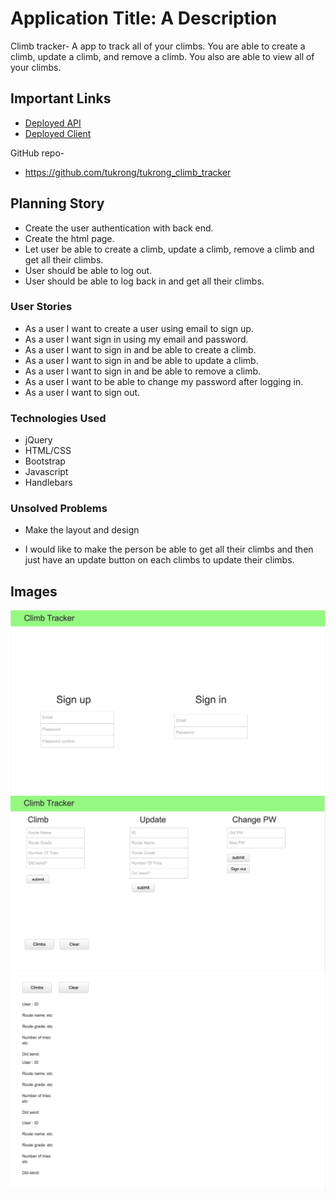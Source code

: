 # Application Title: A Description
Climb tracker- A app to track all of your climbs. You are able to create a climb,
update a climb, and remove a climb. You also are able to view all of your climbs.

## Important Links

- [Deployed API](https://tukrong-climb-api.herokuapp.com/climbs)
- [Deployed Client](https://tukrong.github.io/tukrong_climb_tracker/)

GitHub repo-
- https://github.com/tukrong/tukrong_climb_tracker

## Planning Story

- Create the user authentication with back end.
- Create the html page.
- Let user be able to create a climb, update a climb, remove a climb and get all their climbs.
- User should be able to log out.
- User should be able to log back in and get all their climbs.


### User Stories

- As a user I want to create a user using email to sign up.
- As a user I want sign in using my email and password.
- As a user I want to sign in and be able to create a climb.
- As a user I want to sign in and be able to update a climb.
- As a user I want to sign in and be able to remove a climb.
- As a user I want to be able to change my password after logging in.
- As a user I want to sign out.

### Technologies Used

- jQuery
- HTML/CSS
- Bootstrap
- Javascript
- Handlebars

### Unsolved Problems

- Make the layout and design

- I would like to make the person be able to get all their climbs and then just have an update button on each climbs to update their climbs.

## Images
![](/images/screenonefront.png)
![](images/screentwofront.png)
![](images/screenthreefront.png)

